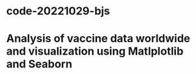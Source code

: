# code-20221029-bjs
# Analysis of vaccine data worldwide and visualization using Matlplotlib and Seaborn
